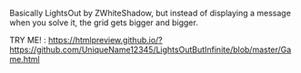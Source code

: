 Basically LightsOut by ZWhiteShadow, but instead of displaying a message when you solve it, the grid gets bigger and bigger.

TRY ME! : https://htmlpreview.github.io/?https://github.com/UniqueName12345/LightsOutButInfinite/blob/master/Game.html
